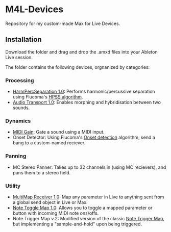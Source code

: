 # M4L-Devices
Repository for my custom-made Max for Live Devices.

## Installation

Download the folder and drag and drop the .amxd files into your Ableton Live session. 

The folder contains the following devices, orgnanized by categories:

### Processing

- [HarmPercSeparation 1.0](https://maxforlive.com/library/device/7920/harmpercseparation): Performs harmonic/percussive separation using Flucoma's [HPSS algorithm](https://learn.flucoma.org/reference/hpss/).
- [Audio Transport 1.0](https://maxforlive.com/library/device.php?id=8281): Enables morphing and hybridisation between two sounds.

### Dynamics

- [MIDI Gain](https://maxforlive.com/library/device/8221/midi-enveloper): Gate a sound using a MIDI input.
- Onset Detector: Using Flucoma's [Onset detection](https://learn.flucoma.org/reference/onsetslice/) algorithm, send a bang to a custom-named reciever. 

### Panning

- MC Stereo Panner: Takes up to 32 channels in (using MC recievers), and pans them to a stereo field.

### Utility

- [MultiMap Receiver 1.0](https://maxforlive.com/library/device/8060/multimap-receiver): Map any parameter in Live to anything sent from a global send object in Live or Max.
- [Note Toggle Map 1.0](https://maxforlive.com/library/device/8074/note-toggle-map): Allows you to toggle a mapped parameter or button with incoming MIDI note ons/offs.
- Note Trigger Map v.2: Modified version of the classic [Note Trigger Map](https://maxforlive.com/library/device/7056/note-trigger-map	), but implementing a "sample-and-hold" upon being triggered.
